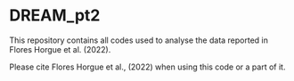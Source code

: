 # DREAM_pt2

This repository contains all codes used to analyse the data reported in Flores Horgue et al. (2022).

Please cite Flores Horgue et al., (2022) when using this code or a part of it.
